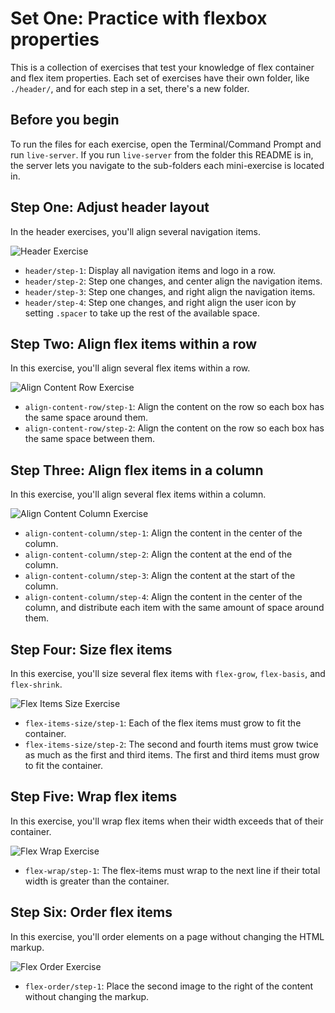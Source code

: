 # Set One: Practice with flexbox properties

This is a collection of exercises that test your knowledge of flex container and flex item properties. Each set of exercises have their own folder, like `./header/`, and for each step in a set, there's a new folder.

## Before you begin

To run the files for each exercise, open the Terminal/Command Prompt and run `live-server`. If you run `live-server` from the folder this README is in, the server lets you navigate to the sub-folders each mini-exercise is located in.

## Step One: Adjust header layout

In the header exercises, you'll align several navigation items.

![Header Exercise](./header/header-exercise.png)

- `header/step-1`: Display all navigation items and logo in a row.
- `header/step-2`: Step one changes, and center align the navigation items.
- `header/step-3`: Step one changes, and right align the navigation items.
- `header/step-4`: Step one changes, and right align the user icon by setting `.spacer` to take up the rest of the available space.

## Step Two: Align flex items within a row

In this exercise, you'll align several flex items within a row.

![Align Content Row Exercise](./align-content-row/align-content-row.png)

- `align-content-row/step-1`: Align the content on the row so each box has the same space around them.
- `align-content-row/step-2`: Align the content on the row so each box has the same space between them.

## Step Three: Align flex items in a column

In this exercise, you'll align several flex items within a column.

![Align Content Column Exercise](./align-content-column/align-content-column.png)

- `align-content-column/step-1`: Align the content in the center of the column.
- `align-content-column/step-2`: Align the content at the end of the column.
- `align-content-column/step-3`: Align the content at the start of the column.
- `align-content-column/step-4`: Align the content in the center of the column, and distribute each item with the same amount of space around them.

## Step Four: Size flex items 

In this exercise, you'll size several flex items with `flex-grow`, `flex-basis`, and `flex-shrink`.

![Flex Items Size Exercise](./flex-items-size/flex-items-size.png)

- `flex-items-size/step-1`: Each of the flex items must grow to fit the container.
- `flex-items-size/step-2`: The second and fourth items must grow twice as much as the first and third items. The first and third items must grow to fit the container.

## Step Five: Wrap flex items

In this exercise, you'll wrap flex items when their width exceeds that of their container.

![Flex Wrap Exercise](./flex-wrap/flex-wrap.png)

- `flex-wrap/step-1`: The flex-items must wrap to the next line if their total width is greater than the container.

## Step Six: Order flex items

In this exercise, you'll order elements on a page without changing the HTML markup.

![Flex Order Exercise](./flex-order/flex-order.png)

- `flex-order/step-1`: Place the second image to the right of the content without changing the markup.
